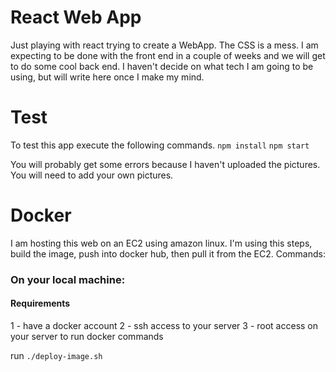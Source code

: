 # React Web App
Just playing with react trying to create a WebApp. The CSS is a mess. I am expecting to be done with the front end in a couple of weeks and we will get to do some cool back end. I haven't decide on what tech I am going to be using, but will write here once I make my mind. 

# Test
To test this app execute the following commands. 
`npm install`
`npm start`

You will probably get some errors because I haven't uploaded the pictures. You will need to add your own pictures. 

# Docker
I am hosting this web on an EC2 using amazon linux. I'm using this steps, build the image, push into docker hub, then pull it from the EC2. Commands:

### On your local machine:

#### Requirements
1 - have a docker account
2 - ssh access to your server
3 - root access on your server to run docker commands

run `./deploy-image.sh`
